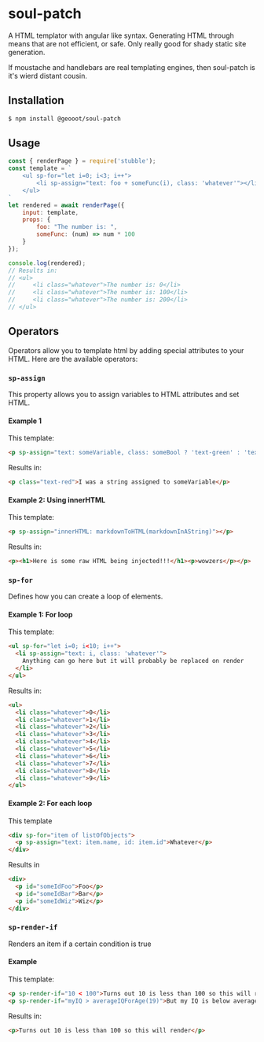 # soul-patch
A HTML templator with angular like syntax. Generating HTML through means that are not efficient, or safe. Only really good for shady static site generation.

If moustache and handlebars are real templating engines, then soul-patch is it's wierd distant cousin.

## Installation
```bash
$ npm install @geooot/soul-patch
```

## Usage
```javascript
const { renderPage } = require('stubble');
const template = `
    <ul sp-for="let i=0; i<3; i++">
        <li sp-assign="text: foo + someFunc(i), class: 'whatever'"></li>
    </ul>
`
let rendered = await renderPage({
    input: template,
    props: {
        foo: "The number is: ",
        someFunc: (num) => num * 100
    }
});

console.log(rendered);
// Results in:
// <ul>
//     <li class="whatever">The number is: 0</li>
//     <li class="whatever">The number is: 100</li>
//     <li class="whatever">The number is: 200</li>
// </ul>
```

## Operators
Operators allow you to template html by adding special attributes to your HTML. Here are the available operators:

### `sp-assign`
This property allows you to assign variables to HTML attributes and set HTML.
    
#### Example 1

This template:
```html
<p sp-assign="text: someVariable, class: someBool ? 'text-green' : 'text-red'">Whatever</p>
```
Results in:
```html
<p class="text-red">I was a string assigned to someVariable</p>
```

#### Example 2: Using innerHTML
This template:
```html
<p sp-assign="innerHTML: markdownToHTML(markdownInAString)"></p>
```
Results in:
```html
<p><h1>Here is some raw HTML being injected!!!</h1><p>wowzers</p></p>
```

### `sp-for`
Defines how you can create a loop of elements. 

#### Example 1: For loop
This template:
```html
<ul sp-for="let i=0; i<10; i++">
  <li sp-assign="text: i, class: 'whatever'">
    Anything can go here but it will probably be replaced on render
  </li>
</ul>
```
Results in:
```html
<ul>
  <li class="whatever">0</li> 
  <li class="whatever">1</li> 
  <li class="whatever">2</li> 
  <li class="whatever">3</li> 
  <li class="whatever">4</li> 
  <li class="whatever">5</li> 
  <li class="whatever">6</li> 
  <li class="whatever">7</li> 
  <li class="whatever">8</li> 
  <li class="whatever">9</li> 
</ul>
```

#### Example 2: For each loop
This template
```html
<div sp-for="item of listOfObjects">
  <p sp-assign="text: item.name, id: item.id">Whatever</p>
</div>
```
Results in
```html
<div>
  <p id="someIdFoo">Foo</p>
  <p id="someIdBar">Bar</p>
  <p id="someIdWiz">Wiz</p>
</div>
```

### `sp-render-if`
Renders an item if a certain condition is true

#### Example
This template:
```html
<p sp-render-if="10 < 100">Turns out 10 is less than 100 so this will render</p>
<p sp-render-if="myIQ > averageIQForAge(19)">But my IQ is below average so this will not render</p>
```

Results in:
```html
<p>Turns out 10 is less than 100 so this will render</p>
```